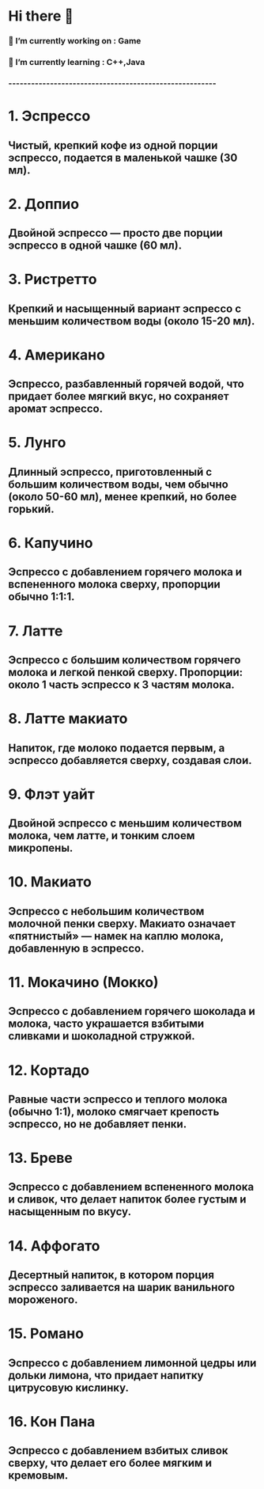 # Hi there 👋



### 🔭 I’m currently working on : Game
### 🌱 I’m currently learning : C++,Java

### -------------------------------------------------------

# 1. Эспрессо
## Чистый, крепкий кофе из одной порции эспрессо, подается в маленькой чашке (30 мл).
# 2. Доппио
## Двойной эспрессо — просто две порции эспрессо в одной чашке (60 мл).
# 3. Ристретто
## Крепкий и насыщенный вариант эспрессо с меньшим количеством воды (около 15-20 мл).
# 4. Американо
## Эспрессо, разбавленный горячей водой, что придает более мягкий вкус, но сохраняет аромат эспрессо.
# 5. Лунго
## Длинный эспрессо, приготовленный с большим количеством воды, чем обычно (около 50-60 мл), менее крепкий, но более горький.
# 6. Капучино
## Эспрессо с добавлением горячего молока и вспененного молока сверху, пропорции обычно 1:1:1.
# 7. Латте
## Эспрессо с большим количеством горячего молока и легкой пенкой сверху. Пропорции: около 1 часть эспрессо к 3 частям молока.
# 8. Латте макиато
## Напиток, где молоко подается первым, а эспрессо добавляется сверху, создавая слои.
# 9. Флэт уайт
## Двойной эспрессо с меньшим количеством молока, чем латте, и тонким слоем микропены.
# 10. Макиато
## Эспрессо с небольшим количеством молочной пенки сверху. Макиато означает «пятнистый» — намек на каплю молока, добавленную в эспрессо.
# 11. Мокачино (Мокко)
## Эспрессо с добавлением горячего шоколада и молока, часто украшается взбитыми сливками и шоколадной стружкой.
# 12. Кортадо
## Равные части эспрессо и теплого молока (обычно 1:1), молоко смягчает крепость эспрессо, но не добавляет пенки.
# 13. Бреве
## Эспрессо с добавлением вспененного молока и сливок, что делает напиток более густым и насыщенным по вкусу.
# 14. Аффогато
## Десертный напиток, в котором порция эспрессо заливается на шарик ванильного мороженого.
# 15. Романо
## Эспрессо с добавлением лимонной цедры или дольки лимона, что придает напитку цитрусовую кислинку.
# 16. Кон Пана
## Эспрессо с добавлением взбитых сливок сверху, что делает его более мягким и кремовым.
